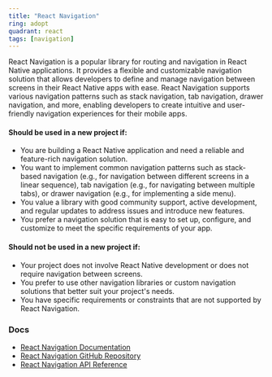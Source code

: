 ```yaml
---
title: "React Navigation"
ring: adopt
quadrant: react
tags: [navigation]
---
```


React Navigation is a popular library for routing and navigation in React Native applications. It provides a flexible and customizable navigation solution that allows developers to define and manage navigation between screens in their React Native apps with ease. React Navigation supports various navigation patterns such as stack navigation, tab navigation, drawer navigation, and more, enabling developers to create intuitive and user-friendly navigation experiences for their mobile apps.

#### Should be used in a new project if:

- You are building a React Native application and need a reliable and feature-rich navigation solution.
- You want to implement common navigation patterns such as stack-based navigation (e.g., for navigation between different screens in a linear sequence), tab navigation (e.g., for navigating between multiple tabs), or drawer navigation (e.g., for implementing a side menu).
- You value a library with good community support, active development, and regular updates to address issues and introduce new features.
- You prefer a navigation solution that is easy to set up, configure, and customize to meet the specific requirements of your app.

#### Should not be used in a new project if:

- Your project does not involve React Native development or does not require navigation between screens.
- You prefer to use other navigation libraries or custom navigation solutions that better suit your project's needs.
- You have specific requirements or constraints that are not supported by React Navigation.

### Docs

- [React Navigation Documentation](https://reactnavigation.org/docs/getting-started)
- [React Navigation GitHub Repository](https://github.com/react-navigation/react-navigation)
- [React Navigation API Reference](https://reactnavigation.org/docs/api-reference)
